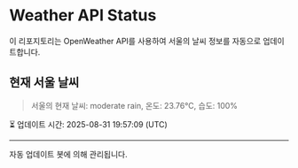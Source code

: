 
# Weather API Status

이 리포지토리는 OpenWeather API를 사용하여 서울의 날씨 정보를 자동으로 업데이트합니다.

## 현재 서울 날씨
> 서울의 현재 날씨: moderate rain, 온도: 23.76°C, 습도: 100%

⏳ 업데이트 시간: 2025-08-31 19:57:09 (UTC)

---
자동 업데이트 봇에 의해 관리됩니다.
